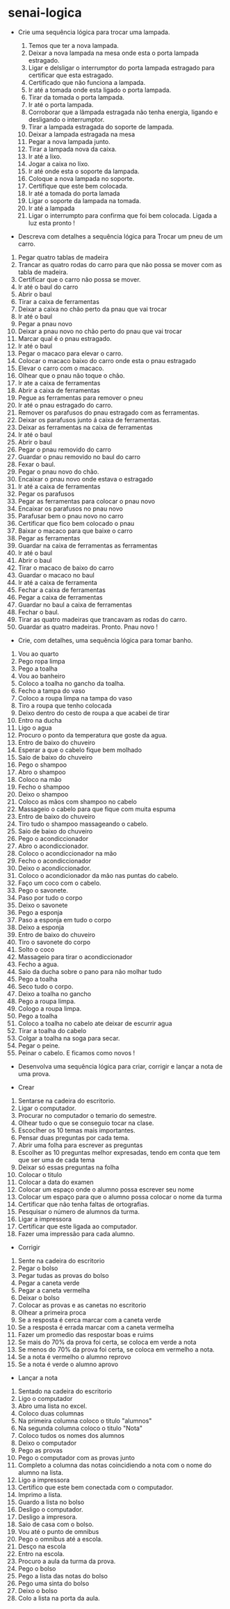 # senai-logica

- Crie uma sequência lógica para trocar uma lampada.
 
  1. Temos que ter a nova lampada.
  2. Deixar a nova lampada na mesa onde esta o porta lampada estragado.
  3. Ligar e delsligar o interrumptor do porta lampada estragado para certificar que esta estragado.
  4. Certificado que não funciona a lampada.
  5. Ir até a tomada onde esta ligado o porta lampada.
  6.  Tirar da tomada o porta lampada.
  7. Ir até o porta lampada.
  8. Corroborar que a lâmpada estragada não tenha energia, ligando e desligando o interrumptor.
  9. Tirar a lampada estragada do soporte de lampada.
  10. Deixar a lampada estragada na mesa 
  11. Pegar a nova lampada junto.
  12. Tirar a lampada nova da caixa.
  13. Ir até a lixo.
  14. Jogar a caixa no lixo.
  15. Ir até onde esta o soporte da lampada.
  16. Coloque a nova lampada no soporte.
  17. Certifique que este bem colocada.
  18. Ir até a tomada do porta lamada
  19. Ligar o soporte da lampada na tomada.
  20. Ir até a lampada
  21. Ligar o interrumpto para confirma que foi bem colocada. 
    Ligada a luz esta pronto !


- Descreva com detalhes a sequência lógica para Trocar um pneu de um carro.
 
 1. Pegar quatro tablas de madeira
 2. Trancar as quatro rodas do carro para que não possa se mover com as tabla de madeira.
 3. Certificar que o carro não possa se mover. 
 4. Ir até o baul do carro
 5. Abrir o baul
 6. Tirar a caixa de ferramentas
 7. Deixar a caixa no chão perto da pnau que vai trocar
 8. Ir até o baul
 9. Pegar a pnau novo
 10. Deixar a pnau novo no chão perto do pnau que vai trocar
 11. Marcar qual é o pnau estragado.
 12. Ir até o baul 
 13. Pegar o macaco para elevar o carro.
 14. Colocar o macaco baixo do carro onde esta o pnau estragado
 15. Elevar o carro com o macaco.
 16. Olhear que o pnau não toque o chão.
 17. Ir ate a caixa de ferramentas
 18. Abrir a caixa de ferramentas
 19. Pegue as ferramentas para remover o pneu
 20. Ir até o pnau estragado do carro.
 21. Remover os parafusos do pnau estragado com as ferramentas.
 22. Deixar os parafusos junto á caixa de ferramentas.
 23. Deixar as ferramentas na caixa de ferramentas
 24. Ir até o baul
 25. Abrir o baul
 26. Pegar o pnau removido do carro
 27. Guardar o pnau removido no baul do carro
 28. Fexar o baul.
 29. Pegar o pnau novo do chão.
 30. Encaixar o pnau novo onde estava o estragado 
 31. Ir até a caixa de ferramentas
 32. Pegar os parafusos
 33. Pegar as ferramentas para colocar o pnau novo
 34. Encaixar os parafusos no pnau novo
 35. Parafusar bem o pnau novo no carro
 36. Certificar que fico bem colocado o pnau
 37. Baixar o macaco para que baixe o carro
 38. Pegar as ferramentas
 39. Guardar na caixa de ferramentas as ferramentas
 40. Ir até o baul 
 41. Abrir o baul
 42. Tirar o macaco de baixo do carro 
 43. Guardar o macaco no baul
 44. Ir até a caixa de ferramenta
 45. Fechar a caixa de ferramentas
 46. Pegar a caixa de ferramentas 
 47. Guardar no baul a caixa de ferramentas 
 48. Fechar o baul.
 49. Tirar as quatro madeiras que trancavam as rodas do carro.
 50. Guardar as quatro madeiras.
 Pronto. Pnau novo !



- Crie, com detalhes, uma sequência lógica para tomar banho.

1. Vou ao quarto
2. Pego ropa limpa
3. Pego a toalha
4. Vou ao banheiro
5. Coloco a toalha no gancho da toalha.
6. Fecho a tampa do vaso
7. Coloco a roupa limpa na tampa do vaso
8. Tiro a roupa que tenho colocada
9. Deixo dentro do cesto de roupa a que acabei de tirar 
10. Entro na ducha
11. Ligo o agua
12. Procuro o ponto da temperatura que goste da agua.
13. Entro de baixo do chuveiro
14. Esperar a que o cabelo fique bem molhado
15. Saio de baixo do chuveiro
16. Pego o shampoo
17. Abro o shampoo
18. Coloco na mão
19. Fecho o shampoo 
20. Deixo o shampoo
21. Coloco as mãos com shampoo no cabelo
22. Massageio o cabelo para que fique com muita espuma
23. Entro de baixo do chuveiro
24. Tiro tudo o shampoo massageando o cabelo.
25. Saio de  baixo do chuveiro
26. Pego o acondiccionador 
27. Abro o acondiccionador.
28. Coloco o acondiccionador na mão
29. Fecho o acondiccionador 
30. Deixo o acondiccionador.
31. Coloco o acondicionador da mão nas puntas do cabelo.
32. Faço um coco com o cabelo.
33. Pego o savonete.
32. Paso por tudo o corpo
33. Deixo o savonete 
33. Pego a esponja
34. Paso a esponja em tudo o corpo
35. Deixo a esponja
36. Entro de baixo do chuveiro
37. Tiro o savonete do corpo
38. Solto o coco
39. Massageio para tirar o acondiccionador
40. Fecho a agua.
41. Saio da ducha sobre o pano para não molhar tudo
42. Pego a toalha
43. Seco tudo o corpo.
44. Deixo a toalha no gancho
45. Pego a roupa limpa.
46. Cologo a roupa limpa.
47. Pego a toalha
48. Coloco a toalha no cabelo ate deixar de escurrir agua
49. Tirar a toalha do cabelo
50. Colgar a toalha na soga para secar.
51. Pegar o peine.
52. Peinar o cabelo.
 E ficamos como novos !  



- Desenvolva uma sequência lógica para criar, corrigir e lançar a nota de uma prova.

* Crear

1. Sentarse na cadeira do escritorio.
2. Ligar o computador.
3. Procurar no computador o temario do semestre.
4. Olhear tudo o que se conseguio tocar na clase.
5. Escoclher os 10 temas mais importantes.
6. Pensar duas preguntas por cada tema.
7. Abrir uma folha para escrever as preguntas
8. Escolher as 10 preguntas melhor expresadas, tendo em conta que tem que ser uma de cada tema
9. Deixar só essas preguntas na folha
10. Colocar o titulo
11. Colocar a data do examen
12. Colocar um espaço onde o alumno possa escrever seu nome
13. Colocar um espaço para que o alumno possa colocar o nome da turma
14. Certificar que não tenha faltas de ortografias.
15. Pesquisar o número de alumnos da turma.
16. Ligar a impressora
17. Certificar que este ligada ao computador.
16. Fazer uma impressão para cada alumno. 

* Corrigir

1. Sente na cadeira do escritorio
2. Pegar o bolso
3. Pegar tudas as provas do bolso
4. Pegar a caneta verde
5. Pegar a caneta vermelha
6. Deixar o bolso
7. Colocar as provas e as canetas no escritorio
8. Olhear a primeira proca
9. Se a resposta é cerca marcar com a caneta verde
10. Se a resposta é errada marcar com a caneta vermelha
11. Fazer um promedio das respostar boas e ruims
12. Se mais do 70% da prova foi certa, se coloca em verde a nota
13. Se menos do 70% da prova foi certa, se coloca em vermelho a nota.
14. Se a nota é vermelho o alumno reprovo
15. Se a nota é verde o alumno aprovo

* Lançar a nota

1. Sentado na cadeira do escritorio
2. Ligo o computador 
3. Abro uma lista no excel.
4. Coloco duas columnas
5. Na primeira columna coloco o titulo "alumnos"
6. Na segunda columna coloco o titulo "Nota"
7. Coloco tudos os nomes dos alumnos 
8. Deixo o computador 
9. Pego as provas 
10. Pego o computador com as provas junto
11. Completo a columna das notas coincidiendo a nota com o nome do alumno na lista.
12. Ligo a impressora
13. Certifico que este bem conectada com o computador.
14. Imprimo a lista.
15. Guardo a lista no bolso
16. Desligo o computador. 
17. Desligo a impresora.
18. Saio de casa com o bolso. 
19. Vou até o punto de omnibus
20. Pego o omnibus até a escola.
21. Desço na escola
22. Entro na escola.
23. Procuro a aula da turma da prova.
24. Pego o bolso
25. Pego a lista das notas do bolso
26. Pego uma sinta do bolso
27. Deixo o bolso
28. Colo a lista na porta da aula. 

